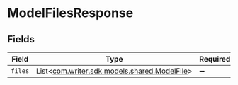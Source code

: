 # ModelFilesResponse


## Fields

| Field                                                                            | Type                                                                             | Required                                                                         | Description                                                                      |
| -------------------------------------------------------------------------------- | -------------------------------------------------------------------------------- | -------------------------------------------------------------------------------- | -------------------------------------------------------------------------------- |
| `files`                                                                          | List<[com.writer.sdk.models.shared.ModelFile](../../models/shared/ModelFile.md)> | :heavy_minus_sign:                                                               | N/A                                                                              |